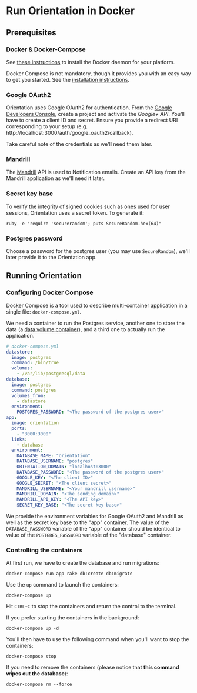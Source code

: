 # Run Orientation in Docker

## Prerequisites

### Docker & Docker-Compose

See [these instructions](https://docs.docker.com/installation) to install the
Docker daemon for your platform.

Docker Compose is not mandatory, though it provides you with an easy way to get
you started. See the [installation
instructions](https://docs.docker.com/compose/install/).

### Google OAuth2

Orientation uses Google OAuth2 for authentication. From the [Google Developers
Console](https://console.developers.google.com/), create a project and activate
the _Google+ API_. You'll have to create a client ID and secret. Ensure you
provide a redirect URI corresponding to your setup
(e.g. http://localhost:3000/auth/google_oauth2/callback).

Take careful note of the credentials as we'll need them later.

### Mandrill

The [Mandrill](https://mandrillapp.com) API is used to Notification emails.
Create an API key from the Mandrill application as we'll need it later.

### Secret key base

To verify the integrity of signed cookies such as ones used for user sessions,
Orientation uses a secret token. To generate it:

```
ruby -e "require 'securerandom'; puts SecureRandom.hex(64)"
```

### Postgres password

Choose a password for the postgres user (you may use `SecureRandom`), we'll
later provide it to the Orientation app.

## Running Orientation

### Configuring Docker Compose

Docker Compose is a tool used to describe multi-container application in a
single file: `docker-compose.yml`.

We need a container to run the Postgres service, another one to store the data
(a [data volume container](https://docs.docker.com/userguide/dockervolumes/#creating-and-mounting-a-data-volume-container)),
and a third one to actually run the application.

```yaml
# docker-compose.yml
datastore:
  image: postgres
  command: /bin/true
  volumes:
    - /var/lib/postgresql/data
database:
  image: postgres
  command: postgres
  volumes_from:
    - datastore
  environment:
    POSTGRES_PASSWORD: "<The password of the postgres user>"
app:
  image: orientation
  ports:
    - "3000:3000"
  links:
    - database
  environment:
    DATABASE_NAME: "orientation"
    DATABASE_USERNAME: "postgres"
    ORIENTATION_DOMAIN: "localhost:3000"
    DATABASE_PASSWORD: "<The password of the postgres user>"
    GOOGLE_KEY: "<The client ID>"
    GOOGLE_SECRET: "<The client secret>"
    MANDRILL_USERNAME: "<Your mandrill username>"
    MANDRILL_DOMAIN: "<The sending domain>"
    MANDRILL_API_KEY: "<The API key>"
    SECRET_KEY_BASE: "<The secret key base>"
```

We provide the environment variables for Google OAuth2 and Mandrill as well as
the secret key base to the "app" container. The value of the `DATABASE_PASSWORD`
variable of the "app" container should be identical to value of the
`POSTGRES_PASSWORD` variable of the "database" container.

### Controlling the containers

At first run, we have to create the database and run migrations:

```shell
docker-compose run app rake db:create db:migrate
```

Use the `up` command to launch the containers:

```shell
docker-compose up
```

Hit `CTRL+C` to stop the containers and return the control to the terminal.

If you prefer starting the containers in the background:

```shell
docker-compose up -d
```

You'll then have to use the following command when you'll want to stop the
containers:

```shell
docker-compose stop
```

If you need to remove the containers (please notice that **this command wipes
out the database**):

```shell
docker-compose rm --force
```
